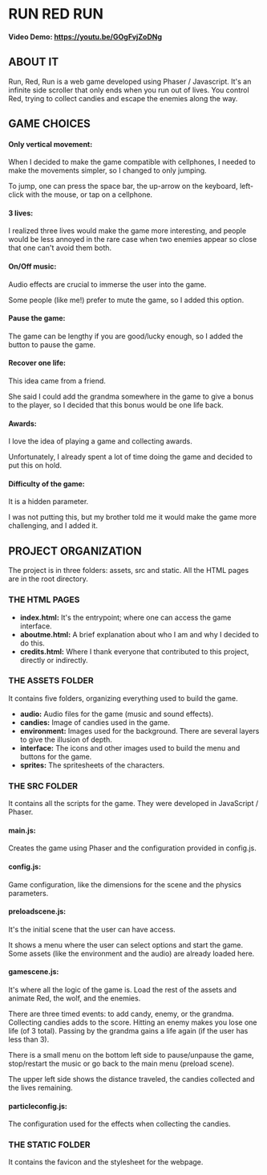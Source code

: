 # RUN RED RUN
#### Video Demo:  https://youtu.be/GOgFvjZoDNg

## ABOUT IT
Run, Red, Run is a web game developed using Phaser / Javascript. It's an infinite side scroller that only ends when you run out of lives. You control Red, trying to collect candies and escape the enemies along the way.

## GAME CHOICES
#### Only vertical movement:
When I decided to make the game compatible with cellphones, I needed to make the movements simpler, so I changed to only jumping.

To jump, one can press the space bar, the up-arrow on the keyboard, left-click with the mouse, or tap on a cellphone.

#### 3 lives:
I realized three lives would make the game more interesting, and people would be less annoyed in the rare case when two enemies appear so close that one can't avoid them both.

#### On/Off music:
Audio effects are crucial to immerse the user into the game.

Some people (like me!) prefer to mute the game, so I added this option.

#### Pause the game:
The game can be lengthy if you are good/lucky enough, so I added the button to pause the game.

#### Recover one life:
This idea came from a friend.

She said I could add the grandma somewhere in the game to give a bonus to the player, so I decided that this bonus would be one life back.

#### Awards:
I love the idea of playing a game and collecting awards.

Unfortunately, I already spent a lot of time doing the game and decided to put this on hold.

#### Difficulty of the game:
It is a hidden parameter.

I was not putting this, but my brother told me it would make the game more challenging, and I added it.

## PROJECT ORGANIZATION
The project is in three folders: assets, src and static. All the HTML pages are in the root directory.

### THE HTML PAGES
* **index.html:** It's the entrypoint; where one can access the game interface.
* **aboutme.html:** A brief explanation about who I am and why I decided to do this.
* **credits.html:** Where I thank everyone that contributed to this project, directly or indirectly.

### THE ASSETS FOLDER
It contains five folders, organizing everything used to build the game.
* **audio:** Audio files for the game (music and sound effects).
* **candies:** Image of candies used in the game.
* **environment:** Images used for the background. There are several layers to give the illusion of depth.
* **interface:** The icons and other images used to build the menu and buttons for the game.
* **sprites:** The spritesheets of the characters.

### THE SRC FOLDER
It contains all the scripts for the game. They were developed in JavaScript / Phaser.

#### main.js:
Creates the game using Phaser and the configuration provided in config.js.

#### config.js:
Game configuration, like the dimensions for the scene and the physics parameters.

#### preloadscene.js:
It's the initial scene that the user can have access.

It shows a menu where the user can select options and start the game. Some assets (like the environment and the audio) are already loaded here.

#### gamescene.js:
It's where all the logic of the game is. Load the rest of the assets and animate Red, the wolf, and the enemies.

There are three timed events: to add candy, enemy, or the grandma. Collecting candies adds to the score. Hitting an enemy makes you lose one life (of 3 total). Passing by the grandma gains a life again (if the user has less than 3).

There is a small menu on the bottom left side to pause/unpause the game, stop/restart the music or go back to the main menu (preload scene).

The upper left side shows the distance traveled, the candies collected and the lives remaining.

#### particleconfig.js:
The configuration used for the effects when collecting the candies.

### THE STATIC FOLDER
It contains the favicon and the stylesheet for the webpage.